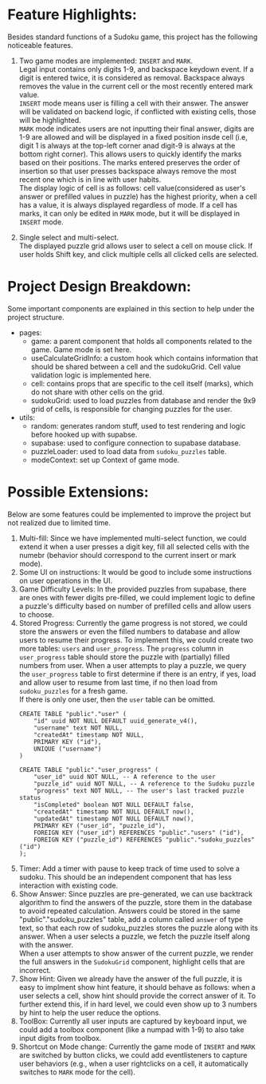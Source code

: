 # Feature Highlights:
Besides standard functions of a Sudoku game, this project has the following noticeable features.
1. Two game modes are implemented: `INSERT` and `MARK`.   
Legal input contains only digits 1-9, and backspace keydown event. If a digit is entered twice, it is considered as removal. Backspace always removes the value in the current cell or the most recently entered mark value.  
`INSERT` mode means user is filling a cell with their answer. The answer will be validated on backend logic, if conflicted with existing cells, those will be highlighted.  
`MARK` mode indicates users are not inputting their final answer, digits are 1-9 are allowed and will be displayed in a fixed position insde cell (i.e, digit 1 is always at the top-left corner anad digit-9 is always at the bottom right corner). This allows users to quickly identify the marks based on their positions.
The marks entered preserves the order of insertion so that user presses backspace always remove the most recent one which is in line with user habits.  
The display logic of cell is as follows: cell value(considered as user's answer or prefilled values in puzzle) has the highest priority, when a cell has a value, it is always displayed regardless of mode. If a cell has marks, it can only be edited in `MARK` mode, but it will be displayed in `INSERT` mode.  

1. Single select and multi-select.  
The displayed puzzle grid allows user to select a cell on mouse click. If user holds Shift key, and click multiple cells all clicked cells are selected.

# Project Design Breakdown:  
Some important components are explained in this section to help under the project structure.
- pages:
  - game: a parent component that holds all components related to the game. Game mode is set here.
  - useCalculateGridInfo: a custom hook which contains information that should be shared between a cell and the sudokuGrid. Cell value validation logic is implemented here.
  - cell: contains props that are specific to the cell itself (marks), which do not share with other cells on the grid.
  - sudokuGrid: used to load puzzles from database and render the 9x9 grid of cells, is responsible for changing puzzles for the user.
- utils:  
  - random: generates random stuff, used to test rendering and logic before hooked up with supabse.  
  - supabase: used to configure connection to supabase database.  
  - puzzleLoader: used to load data from `sudoku_puzzles` table.  
  - modeContext: set up Context of game mode.

  

# Possible Extensions:
Below are some features could be implemented to improve the project but not realized due to limited time.
1. Multi-fill: Since we have implemented multi-select function, we could extend it when a user presses a digit key, fill all selected cells with the numebr (behavior should correspond to the current insert or mark mode).
1. Some UI on instructions: It would be good to include some instructions on user operations in the UI.
1. Game Difficulty Levels: In the provided puzzles from supabase, there are ones with fewer digits pre-filled, we could implement logic to define a puzzle's difficulty based on number of prefilled cells and allow users to choose.
1. Stored Progress: Currently the game progress is not stored, we could store the answers or even the filled numbers to database and allow users to resume their progress. To implement this, we could create two more tables: `users` and `user_progress`. The `progress` column in `user_progress` table should store the puzzle with (partially) filled numbers from user. When a user attempts to play a puzzle, we query the `user_progress` table to first determine if there is an entry, if yes, load and allow user to resume from last time, if no then load from `sudoku_puzzles` for a fresh game.  
If there is only one user, then the `user` table can be omitted.
    ```
    CREATE TABLE "public"."user" (
        "id" uuid NOT NULL DEFAULT uuid_generate_v4(),
        "username" text NOT NULL,
        "createdAt" timestamp NOT NULL,
        PRIMARY KEY ("id"),
        UNIQUE ("username")
    )

    CREATE TABLE "public"."user_progress" (
        "user_id" uuid NOT NULL, -- A reference to the user
        "puzzle_id" uuid NOT NULL, -- A reference to the Sudoku puzzle
        "progress" text NOT NULL, -- The user's last tracked puzzle status
        "isCompleted" boolean NOT NULL DEFAULT false, 
        "createdAt" timestamp NOT NULL DEFAULT now(),
        "updatedAt" timestamp NOT NULL DEFAULT now(),
        PRIMARY KEY ("user_id", "puzzle_id"),
        FOREIGN KEY ("user_id") REFERENCES "public"."users" ("id"),
        FOREIGN KEY ("puzzle_id") REFERENCES "public"."sudoku_puzzles" ("id")
    );
    ```
1. Timer: Add a timer with pause to keep track of time used to solve a sudoku. This should be an independent component that has less interaction with existing code.
1. Show Answer: Since puzzles are pre-generated, we can use backtrack algorithm to find the answers of the puzzle, store them in the database to avoid repeated calculation. Answers could be stored in the same "public"."sudoku_puzzles" table, add a column called `answer` of type text, so that each row of sudoku_puzzles stores the puzzle along with its answer. When a user selects a puzzle, we fetch the puzzle itself along with the answer.   
When a user attempts to show answer of the current puzzle, we render the full answers in the `SudokuGrid` component, highlight cells that are incorrect.  
1. Show Hint: Given we already have the answer of the full puzzle, it is easy to implment show hint feature, it should behave as follows: when a user selects a cell, show hint should provide the correct answer of it. To further extend this, if in hard level, we could even show up to 3 numbers by hint to help the user reduce the options.
1. ToolBox: Currently all user inputs are captured by keyboard input, we could add a toolbox component (like a numpad with 1-9) to also take input digits from toolbox.
1. Shortcut on Mode change: Currently the game mode of `INSERT` and `MARK` are switched by button clicks, we could add eventlisteners to capture user behaviors (e.g., when a user rightclicks on a cell, it automatically switches to `MARK` mode for the cell).

